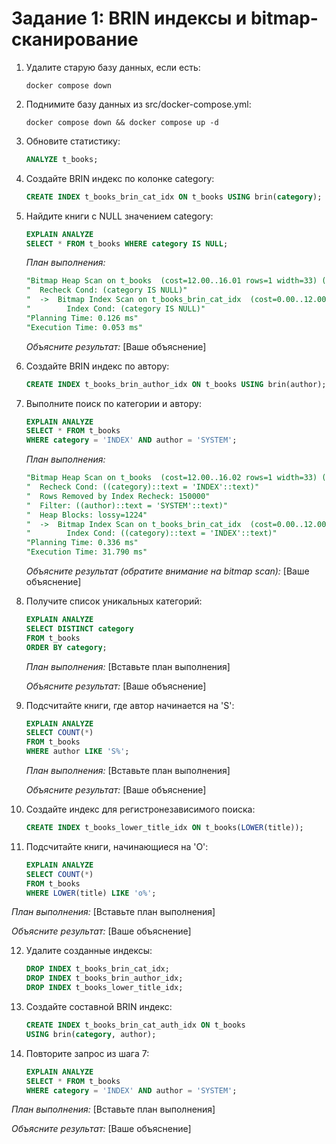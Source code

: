 # Задание 1: BRIN индексы и bitmap-сканирование

1. Удалите старую базу данных, если есть:
   ```shell
   docker compose down
   ```

2. Поднимите базу данных из src/docker-compose.yml:
   ```shell
   docker compose down && docker compose up -d
   ```

3. Обновите статистику:
   ```sql
   ANALYZE t_books;
   ```

4. Создайте BRIN индекс по колонке category:
   ```sql
   CREATE INDEX t_books_brin_cat_idx ON t_books USING brin(category);
   ```

5. Найдите книги с NULL значением category:
   ```sql
   EXPLAIN ANALYZE
   SELECT * FROM t_books WHERE category IS NULL;
   ```
   
   *План выполнения:*
   ```sql
   "Bitmap Heap Scan on t_books  (cost=12.00..16.01 rows=1 width=33) (actual time=0.028..0.028 rows=0 loops=1)"
   "  Recheck Cond: (category IS NULL)"
   "  ->  Bitmap Index Scan on t_books_brin_cat_idx  (cost=0.00..12.00 rows=1 width=0) (actual time=0.022..0.022 rows=0 loops=1)"
   "        Index Cond: (category IS NULL)"
   "Planning Time: 0.126 ms"
   "Execution Time: 0.053 ms"
   ```
   
   *Объясните результат:*
   [Ваше объяснение]

6. Создайте BRIN индекс по автору:
   ```sql
   CREATE INDEX t_books_brin_author_idx ON t_books USING brin(author);
   ```

7. Выполните поиск по категории и автору:
   ```sql
   EXPLAIN ANALYZE
   SELECT * FROM t_books 
   WHERE category = 'INDEX' AND author = 'SYSTEM';
   ```
   
   *План выполнения:*
   ```sql
   "Bitmap Heap Scan on t_books  (cost=12.00..16.02 rows=1 width=33) (actual time=31.741..31.742 rows=0 loops=1)"
   "  Recheck Cond: ((category)::text = 'INDEX'::text)"
   "  Rows Removed by Index Recheck: 150000"
   "  Filter: ((author)::text = 'SYSTEM'::text)"
   "  Heap Blocks: lossy=1224"
   "  ->  Bitmap Index Scan on t_books_brin_cat_idx  (cost=0.00..12.00 rows=1 width=0) (actual time=0.074..0.075 rows=12240 loops=1)"
   "        Index Cond: ((category)::text = 'INDEX'::text)"
   "Planning Time: 0.336 ms"
   "Execution Time: 31.790 ms"
   ```
   
   *Объясните результат (обратите внимание на bitmap scan):*
   [Ваше объяснение]

8. Получите список уникальных категорий:
   ```sql
   EXPLAIN ANALYZE
   SELECT DISTINCT category 
   FROM t_books 
   ORDER BY category;
   ```
   
   *План выполнения:*
   [Вставьте план выполнения]
   
   *Объясните результат:*
   [Ваше объяснение]

9. Подсчитайте книги, где автор начинается на 'S':
   ```sql
   EXPLAIN ANALYZE
   SELECT COUNT(*) 
   FROM t_books 
   WHERE author LIKE 'S%';
   ```
   
   *План выполнения:*
   [Вставьте план выполнения]
   
   *Объясните результат:*
   [Ваше объяснение]

10. Создайте индекс для регистронезависимого поиска:
    ```sql
    CREATE INDEX t_books_lower_title_idx ON t_books(LOWER(title));
    ```

11. Подсчитайте книги, начинающиеся на 'O':
    ```sql
    EXPLAIN ANALYZE
    SELECT COUNT(*) 
    FROM t_books 
    WHERE LOWER(title) LIKE 'o%';
    ```
   
   *План выполнения:*
   [Вставьте план выполнения]
   
   *Объясните результат:*
   [Ваше объяснение]

12. Удалите созданные индексы:
    ```sql
    DROP INDEX t_books_brin_cat_idx;
    DROP INDEX t_books_brin_author_idx;
    DROP INDEX t_books_lower_title_idx;
    ```

13. Создайте составной BRIN индекс:
    ```sql
    CREATE INDEX t_books_brin_cat_auth_idx ON t_books 
    USING brin(category, author);
    ```

14. Повторите запрос из шага 7:
    ```sql
    EXPLAIN ANALYZE
    SELECT * FROM t_books 
    WHERE category = 'INDEX' AND author = 'SYSTEM';
    ```
   
   *План выполнения:*
   [Вставьте план выполнения]
   
   *Объясните результат:*
   [Ваше объяснение]
